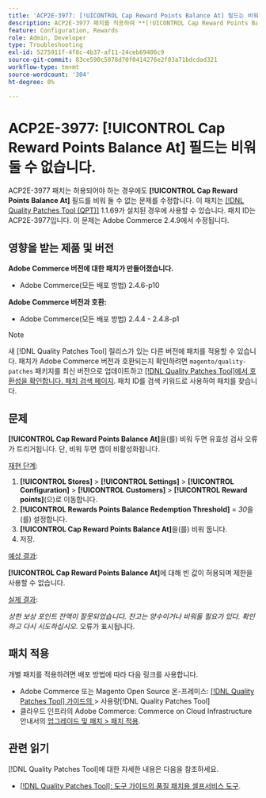 ```yaml
---
title: 'ACP2E-3977: [!UICONTROL Cap Reward Points Balance At] 필드는 비워 둘 수 없습니다.'
description: ACP2E-3977 패치를 적용하여 **[!UICONTROL Cap Reward Points Balance At]** 필드가 설정된 경우 **[!UICONTROL Rewards Points Balance Redemption Threshold]** 필드를 비워 둘 수 없어 유효성 검사 오류가 발생하는 Adobe Commerce 문제를 해결합니다.
feature: Configuration, Rewards
role: Admin, Developer
type: Troubleshooting
exl-id: 5275911f-4f8c-4b37-af11-24ceb69406c9
source-git-commit: 83ce590c5078d70f0414276e2f03a71bdcdad321
workflow-type: tm+mt
source-wordcount: '304'
ht-degree: 0%

---
```


# ACP2E-3977: **[!UICONTROL Cap Reward Points Balance At]** 필드는 비워 둘 수 없습니다.

ACP2E-3977 패치는 허용되어야 하는 경우에도 **[!UICONTROL Cap Reward Points Balance At]** 필드를 비워 둘 수 없는 문제를 수정합니다. 이 패치는 [[!DNL Quality Patches Tool (QPT)]](/help/tools/quality-patches-tool/quality-patches-tool-to-self-serve-quality-patches.md) 1.1.69가 설치된 경우에 사용할 수 있습니다. 패치 ID는 ACP2E-3977입니다. 이 문제는 Adobe Commerce 2.4.9에서 수정됩니다.

## 영향을 받는 제품 및 버전

**Adobe Commerce 버전에 대한 패치가 만들어졌습니다.**

* Adobe Commerce(모든 배포 방법) 2.4.6-p10

**Adobe Commerce 버전과 호환:**

* Adobe Commerce(모든 배포 방법) 2.4.4 - 2.4.8-p1

>[!NOTE]
>
>새 [!DNL Quality Patches Tool] 릴리스가 있는 다른 버전에 패치를 적용할 수 있습니다. 패치가 Adobe Commerce 버전과 호환되는지 확인하려면 `magento/quality-patches` 패키지를 최신 버전으로 업데이트하고 [[!DNL Quality Patches Tool]에서 호환성을 확인합니다. 패치 검색 페이지](https://experienceleague.adobe.com/tools/commerce-quality-patches/index.html). 패치 ID를 검색 키워드로 사용하여 패치를 찾습니다.

## 문제

**[!UICONTROL Cap Reward Points Balance At]**&#x200B;을(를) 비워 두면 유효성 검사 오류가 트리거됩니다. 단, 비워 두면 캡이 비활성화됩니다.

<u>재현 단계</u>:

1. **[!UICONTROL Stores]** > **[!UICONTROL Settings]** > **[!UICONTROL Configuration]** > **[!UICONTROL Customers]** > **[!UICONTROL Reward points]**(으)로 이동합니다.
1. **[!UICONTROL Rewards Points Balance Redemption Threshold]** = *30*&#x200B;을(를) 설정합니다.
1. **[!UICONTROL Cap Reward Points Balance At]**&#x200B;을(를) 비워 둡니다.
1. 저장.

<u>예상 결과</u>:

**[!UICONTROL Cap Reward Points Balance At]**&#x200B;에 대해 빈 값이 허용되며 제한을 사용할 수 없습니다.

<u>실제 결과</u>:

*상한 보상 포인트 잔액이 잘못되었습니다. 잔고는 양수이거나 비워둘 필요가 있다. 확인하고 다시 시도하십시오.* 오류가 표시됩니다.

## 패치 적용

개별 패치를 적용하려면 배포 방법에 따라 다음 링크를 사용합니다.

* Adobe Commerce 또는 Magento Open Source 온-프레미스: [[!DNL Quality Patches Tool]  가이드의 ](/help/tools/quality-patches-tool/usage.md)> 사용량[!DNL Quality Patches Tool]
* 클라우드 인프라의 Adobe Commerce: Commerce on Cloud Infrastructure 안내서의 [업그레이드 및 패치 > 패치 적용](https://experienceleague.adobe.com/docs/commerce-cloud-service/user-guide/develop/upgrade/apply-patches.html).

## 관련 읽기

[!DNL Quality Patches Tool]에 대한 자세한 내용은 다음을 참조하세요.

* [[!DNL Quality Patches Tool]: 도구 가이드의 품질 패치용 셀프서비스 도구](/help/tools/quality-patches-tool/quality-patches-tool-to-self-serve-quality-patches.md).
